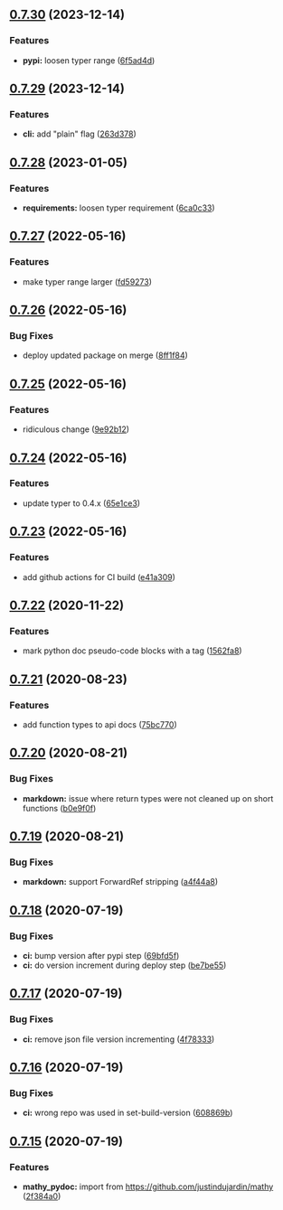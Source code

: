 ## [0.7.30](https://github.com/mathy/mathy_pydoc/compare/v0.7.29...v0.7.30) (2023-12-14)


### Features

* **pypi:** loosen typer range ([6f5ad4d](https://github.com/mathy/mathy_pydoc/commit/6f5ad4d9b9690a32963220dfe9c67edfe3bdd85a))

## [0.7.29](https://github.com/mathy/mathy_pydoc/compare/v0.7.28...v0.7.29) (2023-12-14)


### Features

* **cli:** add "plain" flag ([263d378](https://github.com/mathy/mathy_pydoc/commit/263d378bf41915e64f413b8f8c2f13cdd40c0b24))

## [0.7.28](https://github.com/mathy/mathy_pydoc/compare/v0.7.27...v0.7.28) (2023-01-05)


### Features

* **requirements:** loosen typer requirement ([6ca0c33](https://github.com/mathy/mathy_pydoc/commit/6ca0c33661692f767ab5e867e738c08c4b51b717))

## [0.7.27](https://github.com/mathy/mathy_pydoc/compare/v0.7.26...v0.7.27) (2022-05-16)


### Features

* make typer range larger ([fd59273](https://github.com/mathy/mathy_pydoc/commit/fd592737d9c68d6fc5a6650d573367e023dd4ae9))

## [0.7.26](https://github.com/mathy/mathy_pydoc/compare/v0.7.25...v0.7.26) (2022-05-16)


### Bug Fixes

* deploy updated package on merge ([8ff1f84](https://github.com/mathy/mathy_pydoc/commit/8ff1f8463eafe6d1effe5e4a06507678e15b4627))

## [0.7.25](https://github.com/mathy/mathy_pydoc/compare/v0.7.24...v0.7.25) (2022-05-16)


### Features

* ridiculous change ([9e92b12](https://github.com/mathy/mathy_pydoc/commit/9e92b1291467ca2ba3a65f8b8434088505826d0b))

## [0.7.24](https://github.com/mathy/mathy_pydoc/compare/v0.7.23...v0.7.24) (2022-05-16)


### Features

* update typer to 0.4.x ([65e1ce3](https://github.com/mathy/mathy_pydoc/commit/65e1ce3dad1ebad9478f80d74892f6dd4638756c))

## [0.7.23](https://github.com/mathy/mathy_pydoc/compare/v0.7.22...v0.7.23) (2022-05-16)


### Features

* add github actions for CI build ([e41a309](https://github.com/mathy/mathy_pydoc/commit/e41a309a9e3f2e297d0d9f47c8b415e8e8c30573))

## [0.7.22](https://github.com/mathy/mathy_pydoc/compare/v0.7.21...v0.7.22) (2020-11-22)


### Features

* mark python doc pseudo-code blocks with a tag ([1562fa8](https://github.com/mathy/mathy_pydoc/commit/1562fa890911ec20590391804dd28b4fbb85f0bb))

## [0.7.21](https://github.com/mathy/mathy_pydoc/compare/v0.7.20...v0.7.21) (2020-08-23)


### Features

* add function types to api docs ([75bc770](https://github.com/mathy/mathy_pydoc/commit/75bc770188e0db6e3fe07d913c3ae3a08b243940))

## [0.7.20](https://github.com/mathy/mathy_pydoc/compare/v0.7.19...v0.7.20) (2020-08-21)


### Bug Fixes

* **markdown:** issue where return types were not cleaned up on short functions ([b0e9f0f](https://github.com/mathy/mathy_pydoc/commit/b0e9f0f08356ac983d0a280cefc4f740717d65ba))

## [0.7.19](https://github.com/mathy/mathy_pydoc/compare/v0.7.18...v0.7.19) (2020-08-21)


### Bug Fixes

* **markdown:** support ForwardRef stripping ([a4f44a8](https://github.com/mathy/mathy_pydoc/commit/a4f44a8db8ccf9223f5845758b5c02449eb3f63a))

## [0.7.18](https://github.com/mathy/mathy_pydoc/compare/v0.7.17...v0.7.18) (2020-07-19)


### Bug Fixes

* **ci:** bump version after pypi step ([69bfd5f](https://github.com/mathy/mathy_pydoc/commit/69bfd5f164cf633df6a3466c656014c96a314a5a))
* **ci:** do version increment during deploy step ([be7be55](https://github.com/mathy/mathy_pydoc/commit/be7be55bd3eab4dad6cea34d8e333f58bec21d62))

## [0.7.17](https://github.com/mathy/mathy_pydoc/compare/v0.7.16...v0.7.17) (2020-07-19)


### Bug Fixes

* **ci:** remove json file version incrementing ([4f78333](https://github.com/mathy/mathy_pydoc/commit/4f7833385e942f4f12da43d4dd1f8a8673395b89))

## [0.7.16](https://github.com/mathy/mathy_pydoc/compare/v0.7.15...v0.7.16) (2020-07-19)


### Bug Fixes

* **ci:** wrong repo was used in set-build-version ([608869b](https://github.com/mathy/mathy_pydoc/commit/608869b0880bedd3a36bfe62b353a69552338d2f))

## [0.7.15](https://github.com/mathy/mathy_pydoc/compare/v0.7.14...v0.7.15) (2020-07-19)


### Features

* **mathy_pydoc:** import from https://github.com/justindujardin/mathy ([2f384a0](https://github.com/mathy/mathy_pydoc/commit/2f384a098cbded2a0c027d2422464b25c93f3127))
